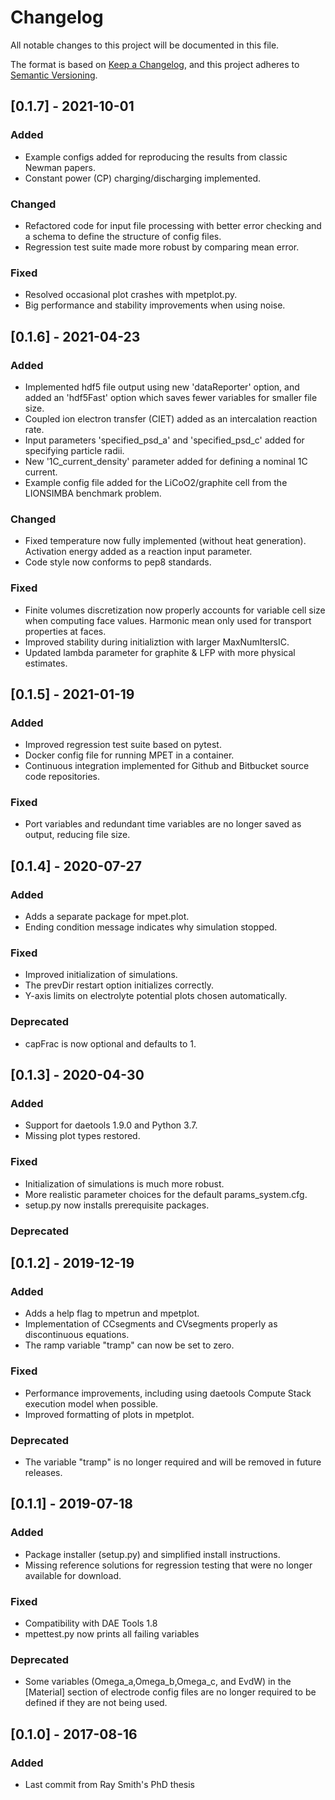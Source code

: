 # Changelog
All notable changes to this project will be documented in this file.

The format is based on [Keep a Changelog](https://keepachangelog.com/en/1.0.0/),
and this project adheres to [Semantic Versioning](https://semver.org/spec/v2.0.0.html).

## [0.1.7] - 2021-10-01
### Added
- Example configs added for reproducing the results from classic Newman papers.
- Constant power (CP) charging/discharging implemented.

### Changed
- Refactored code for input file processing with better error checking and a schema to define the structure of config files.
- Regression test suite made more robust by comparing mean error.

### Fixed
- Resolved occasional plot crashes with mpetplot.py.
- Big performance and stability improvements when using noise.


## [0.1.6] - 2021-04-23
### Added
- Implemented hdf5 file output using new 'dataReporter' option, and added an 'hdf5Fast' option which saves fewer variables for smaller file size.
- Coupled ion electron transfer (CIET) added as an intercalation reaction rate.
- Input parameters 'specified_psd_a' and 'specified_psd_c' added for specifying particle radii.
- New '1C_current_density' parameter added for defining a nominal 1C current.
- Example config file added for the LiCoO2/graphite cell from the LIONSIMBA benchmark problem.

### Changed
- Fixed temperature now fully implemented (without heat generation). Activation energy added as a reaction input parameter.
- Code style now conforms to pep8 standards.

### Fixed
- Finite volumes discretization now properly accounts for variable cell size when computing face values. Harmonic mean only used for transport properties at faces.
- Improved stability during initializtion with larger MaxNumItersIC.
- Updated lambda parameter for graphite & LFP with more physical estimates.


## [0.1.5] - 2021-01-19
### Added
- Improved regression test suite based on pytest.
- Docker config file for running MPET in a container.
- Continuous integration implemented for Github and Bitbucket source code repositories.

### Fixed
- Port variables and redundant time variables are no longer saved as output, reducing file size.


## [0.1.4] - 2020-07-27
### Added
- Adds a separate package for mpet.plot.
- Ending condition message indicates why simulation stopped.

### Fixed
- Improved initialization of simulations.
- The prevDir restart option initializes correctly.
- Y-axis limits on electrolyte potential plots chosen automatically.

### Deprecated
- capFrac is now optional and defaults to 1.


## [0.1.3] - 2020-04-30
### Added
- Support for daetools 1.9.0 and Python 3.7.
- Missing plot types restored.

### Fixed
- Initialization of simulations is much more robust.
- More realistic parameter choices for the default params_system.cfg.
- setup.py now installs prerequisite packages.

### Deprecated


## [0.1.2] - 2019-12-19
### Added
- Adds a help flag to mpetrun and mpetplot.
- Implementation of CCsegments and CVsegments properly as discontinuous equations.
- The ramp variable "tramp" can now be set to zero.

### Fixed
- Performance improvements, including using daetools Compute Stack execution model when possible.
- Improved formatting of plots in mpetplot.

### Deprecated
- The variable "tramp" is no longer required and will be removed in future releases.


## [0.1.1] - 2019-07-18
### Added
- Package installer (setup.py) and simplified install instructions.
- Missing reference solutions for regression testing that were no longer available for download.

### Fixed
- Compatibility with DAE Tools 1.8
- mpettest.py now prints all failing variables

### Deprecated
- Some variables (Omega_a,Omega_b,Omega_c, and EvdW) in the [Material] section of electrode config files are no longer required to be defined if they are not being used.


## [0.1.0] - 2017-08-16
### Added
- Last commit from Ray Smith's PhD thesis

